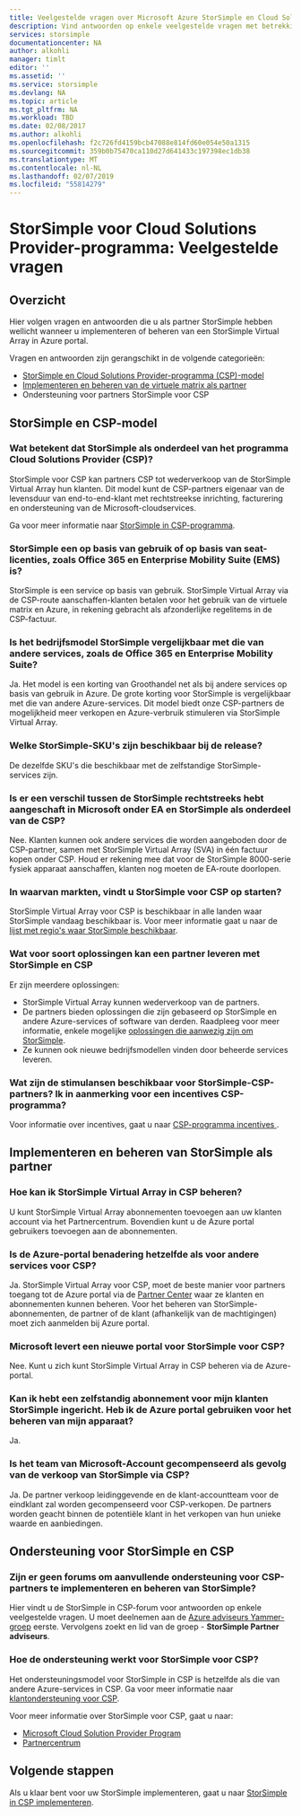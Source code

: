 ```yaml
---
title: Veelgestelde vragen over Microsoft Azure StorSimple en Cloud Solutions Provider-programma voor partners | Microsoft Docs
description: Vind antwoorden op enkele veelgestelde vragen met betrekking tot StorSimple en CSP voor partners.
services: storsimple
documentationcenter: NA
author: alkohli
manager: timlt
editor: ''
ms.assetid: ''
ms.service: storsimple
ms.devlang: NA
ms.topic: article
ms.tgt_pltfrm: NA
ms.workload: TBD
ms.date: 02/08/2017
ms.author: alkohli
ms.openlocfilehash: f2c726fd4159bcb47088e814fd60e054e50a1315
ms.sourcegitcommit: 359b0b75470ca110d27d641433c197398ec1db38
ms.translationtype: MT
ms.contentlocale: nl-NL
ms.lasthandoff: 02/07/2019
ms.locfileid: "55814279"
---
```

# <a name="storsimple-for-cloud-solutions-provider-program-frequently-asked-questions"></a>StorSimple voor Cloud Solutions Provider-programma: Veelgestelde vragen


## <a name="overview"></a>Overzicht
Hier volgen vragen en antwoorden die u als partner StorSimple hebben wellicht wanneer u implementeren of beheren van een StorSimple Virtual Array in Azure portal.

Vragen en antwoorden zijn gerangschikt in de volgende categorieën:

 - [StorSimple en Cloud Solutions Provider-programma (CSP)-model](#storsimple-and-csp-model)
 - [Implementeren en beheren van de virtuele matrix als partner](#deploy-and-manage-storsimple-as-a-partner)
 - Ondersteuning voor partners StorSimple voor CSP

## <a name="storsimple-and-csp-model"></a>StorSimple en CSP-model

### <a name="what-does-it-mean-to-have-storsimple-as-a-part-of-the-cloud-solutions-provider-csp-program"></a>Wat betekent dat StorSimple als onderdeel van het programma Cloud Solutions Provider (CSP)?
 StorSimple voor CSP kan partners CSP tot wederverkoop van de StorSimple Virtual Array hun klanten. Dit model kunt de CSP-partners eigenaar van de levensduur van end-to-end-klant met rechtstreekse inrichting, facturering en ondersteuning van de Microsoft-cloudservices. 

Ga voor meer informatie naar [StorSimple in CSP-programma](https://www.microsoft.com/en-us/server-cloud/products/storsimple/). 

### <a name="is-storsimple-a-usage-based-or-based-on-seat-licenses-like-office-365-and-enterprise-mobility-suite-ems"></a>StorSimple een op basis van gebruik of op basis van seat-licenties, zoals Office 365 en Enterprise Mobility Suite (EMS) is?
StorSimple is een service op basis van gebruik. StorSimple Virtual Array via de CSP-route aanschaffen-klanten betalen voor het gebruik van de virtuele matrix en Azure, in rekening gebracht als afzonderlijke regelitems in de CSP-factuur. 

### <a name="is-the-storsimple-business-model-similar-to-that-of-other-services-such-as-the-office-365-and-the-enterprise-mobility-suite"></a>Is het bedrijfsmodel StorSimple vergelijkbaar met die van andere services, zoals de Office 365 en Enterprise Mobility Suite? 
Ja. Het model is een korting van Groothandel net als bij andere services op basis van gebruik in Azure. De grote korting voor StorSimple is vergelijkbaar met die van andere Azure-services. Dit model biedt onze CSP-partners de mogelijkheid meer verkopen en Azure-verbruik stimuleren via StorSimple Virtual Array.  

### <a name="which-storsimple-skus-are-available-at-launch"></a>Welke StorSimple-SKU's zijn beschikbaar bij de release?
De dezelfde SKU's die beschikbaar met de zelfstandige StorSimple-services zijn. 

### <a name="is-there-any-difference-between-the-storsimple-directly-purchased-from-microsoft-under-ea-and-storsimple-as-a-part-of-csp"></a>Is er een verschil tussen de StorSimple rechtstreeks hebt aangeschaft in Microsoft onder EA en StorSimple als onderdeel van de CSP?
Nee. Klanten kunnen ook andere services die worden aangeboden door de CSP-partner, samen met StorSimple Virtual Array (SVA) in één factuur kopen onder CSP. Houd er rekening mee dat voor de StorSimple 8000-serie fysiek apparaat aanschaffen, klanten nog moeten de EA-route doorlopen. 

### <a name="in-which-markets-is-storsimple-available-for-csp-at-launch"></a>In waarvan markten, vindt u StorSimple voor CSP op starten?
StorSimple Virtual Array voor CSP is beschikbaar in alle landen waar StorSimple vandaag beschikbaar is. Voor meer informatie gaat u naar de [lijst met regio's waar StorSimple beschikbaar](https://azure.microsoft.com/regions/services/).

### <a name="what-kind-of-solutions-can-a-partner-deliver-with-storsimple-and-csp"></a>Wat voor soort oplossingen kan een partner leveren met StorSimple en CSP 
Er zijn meerdere oplossingen:

- StorSimple Virtual Array kunnen wederverkoop van de partners. 
- De partners bieden oplossingen die zijn gebaseerd op StorSimple en andere Azure-services of software van derden. Raadpleeg voor meer informatie, enkele mogelijke [oplossingen die aanwezig zijn om StorSimple](https://aka.ms/storsimple-build-solutions).
- Ze kunnen ook nieuwe bedrijfsmodellen vinden door beheerde services leveren.

### <a name="what-are-the-incentives-available-for-storsimple-csp-partners-do-i-qualify-for-any-csp-program-incentives"></a>Wat zijn de stimulansen beschikbaar voor StorSimple-CSP-partners? Ik in aanmerking voor een incentives CSP-programma?
Voor informatie over incentives, gaat u naar [CSP-programma incentives ](https://partner.microsoft.com/en-US/cloud-solution-provider/program-details).


## <a name="deploy-and-manage-storsimple-as-a-partner"></a>Implementeren en beheren van StorSimple als partner

### <a name="how-can-i-administer-storsimple-virtual-array-in-csp"></a>Hoe kan ik StorSimple Virtual Array in CSP beheren? 
U kunt StorSimple Virtual Array abonnementen toevoegen aan uw klanten account via het Partnercentrum. Bovendien kunt u de Azure portal gebruikers toevoegen aan de abonnementen.

### <a name="is-the-azure-portal-approach-the-same-as-other-services-for-csp"></a>Is de Azure-portal benadering hetzelfde als voor andere services voor CSP? 
Ja. StorSimple Virtual Array voor CSP, moet de beste manier voor partners toegang tot de Azure portal via de [Partner Center](https://partnercenter.microsoft.com/) waar ze klanten en abonnementen kunnen beheren. Voor het beheren van StorSimple-abonnementen, de partner of de klant (afhankelijk van de machtigingen) moet zich aanmelden bij Azure portal. 

### <a name="is-microsoft-shipping-a-new-portal-for-storsimple-for-csp"></a>Microsoft levert een nieuwe portal voor StorSimple voor CSP? 
Nee. Kunt u zich kunt StorSimple Virtual Array in CSP beheren via de Azure-portal.

### <a name="i-have-provisioned-a-standalone-storsimple-subscription-for-my-customer-do-i-have-to-use-the-azure-portal-to-administer-my-device"></a>Kan ik hebt een zelfstandig abonnement voor mijn klanten StorSimple ingericht. Heb ik de Azure portal gebruiken voor het beheren van mijn apparaat? 
Ja. 

### <a name="is-the-microsoft-account-team-compensated-as-a-result-of-sales-of-storsimple-through-csp"></a>Is het team van Microsoft-Account gecompenseerd als gevolg van de verkoop van StorSimple via CSP?
Ja. De partner verkoop leidinggevende en de klant-accountteam voor de eindklant zal worden gecompenseerd voor CSP-verkopen. De partners worden geacht binnen de potentiële klant in het verkopen van hun unieke waarde en aanbiedingen.

## <a name="support-for-storsimple-and-csp"></a>Ondersteuning voor StorSimple en CSP

### <a name="are-there-any-forums-to-get-additional-support-for-csp-partners-to-deploy-and-manage-storsimple"></a>Zijn er geen forums om aanvullende ondersteuning voor CSP-partners te implementeren en beheren van StorSimple?
Hier vindt u de StorSimple in CSP-forum voor antwoorden op enkele veelgestelde vragen. U moet deelnemen aan de [Azure adviseurs Yammer-groep](https://www.yammer.com/azureadvisors) eerste. Vervolgens zoekt en lid van de groep - **StorSimple Partner adviseurs**.

### <a name="how-does-the-support-work-for-storsimple-for-csp"></a>Hoe de ondersteuning werkt voor StorSimple voor CSP? 
Het ondersteuningsmodel voor StorSimple in CSP is hetzelfde als die van andere Azure-services in CSP. Ga voor meer informatie naar [klantondersteuning voor CSP](https://msdn.microsoft.com/partner-center/customer-support). 

Voor meer informatie over StorSimple voor CSP, gaat u naar:

- [Microsoft Cloud Solution Provider Program](https://partner.microsoft.com/Membership)
- [Partnercentrum](https://partnercenter.microsoft.com/) 


## <a name="next-steps"></a>Volgende stappen
Als u klaar bent voor uw StorSimple implementeren, gaat u naar [StorSimple in CSP implementeren](storsimple-partner-csp-deploy.md).
